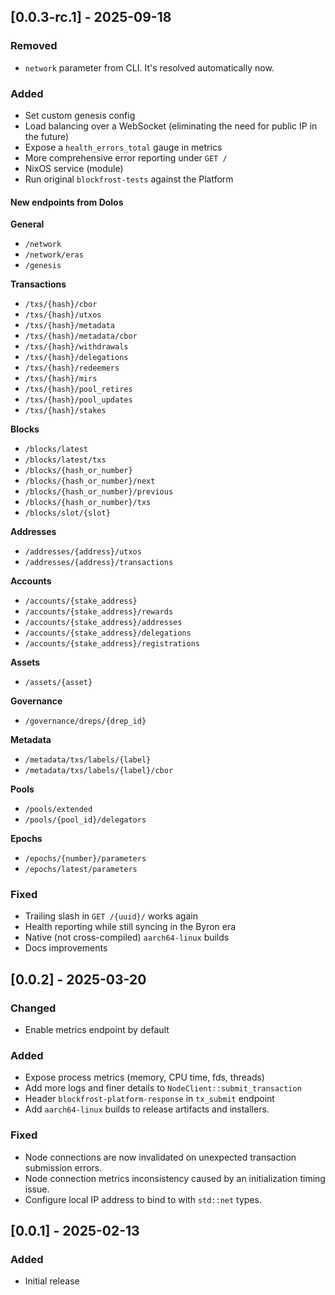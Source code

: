 ## [0.0.3-rc.1] - 2025-09-18

### Removed

- `network` parameter from CLI. It's resolved automatically now.

### Added

- Set custom genesis config
- Load balancing over a WebSocket (eliminating the need for public IP in the future)
- Expose a `health_errors_total` gauge in metrics
- More comprehensive error reporting under `GET /`
- NixOS service (module)
- Run original `blockfrost-tests` against the Platform

#### New endpoints from Dolos

**General**

- `/network`
- `/network/eras`
- `/genesis`

**Transactions**

- `/txs/{hash}/cbor`
- `/txs/{hash}/utxos`
- `/txs/{hash}/metadata`
- `/txs/{hash}/metadata/cbor`
- `/txs/{hash}/withdrawals`
- `/txs/{hash}/delegations`
- `/txs/{hash}/redeemers`
- `/txs/{hash}/mirs`
- `/txs/{hash}/pool_retires`
- `/txs/{hash}/pool_updates`
- `/txs/{hash}/stakes`

**Blocks**

- `/blocks/latest`
- `/blocks/latest/txs`
- `/blocks/{hash_or_number}`
- `/blocks/{hash_or_number}/next`
- `/blocks/{hash_or_number}/previous`
- `/blocks/{hash_or_number}/txs`
- `/blocks/slot/{slot}`

**Addresses**

- `/addresses/{address}/utxos`
- `/addresses/{address}/transactions`

**Accounts**

- `/accounts/{stake_address}`
- `/accounts/{stake_address}/rewards`
- `/accounts/{stake_address}/addresses`
- `/accounts/{stake_address}/delegations`
- `/accounts/{stake_address}/registrations`

**Assets**

- `/assets/{asset}`

**Governance**

- `/governance/dreps/{drep_id}`

**Metadata**

- `/metadata/txs/labels/{label}`
- `/metadata/txs/labels/{label}/cbor`

**Pools**

- `/pools/extended`
- `/pools/{pool_id}/delegators`

**Epochs**

- `/epochs/{number}/parameters`
- `/epochs/latest/parameters`

### Fixed

- Trailing slash in `GET /{uuid}/` works again
- Health reporting while still syncing in the Byron era
- Native (not cross-compiled) `aarch64-linux` builds
- Docs improvements

## [0.0.2] - 2025-03-20

### Changed

- Enable metrics endpoint by default

### Added

- Expose process metrics (memory, CPU time, fds, threads)
- Add more logs and finer details to `NodeClient::submit_transaction`
- Header `blockfrost-platform-response` in `tx_submit` endpoint
- Add `aarch64-linux` builds to release artifacts and installers.

### Fixed

- Node connections are now invalidated on unexpected transaction submission errors.
- Node connection metrics inconsistency caused by an initialization timing issue.
- Configure local IP address to bind to with `std::net` types.

## [0.0.1] - 2025-02-13

### Added

- Initial release
